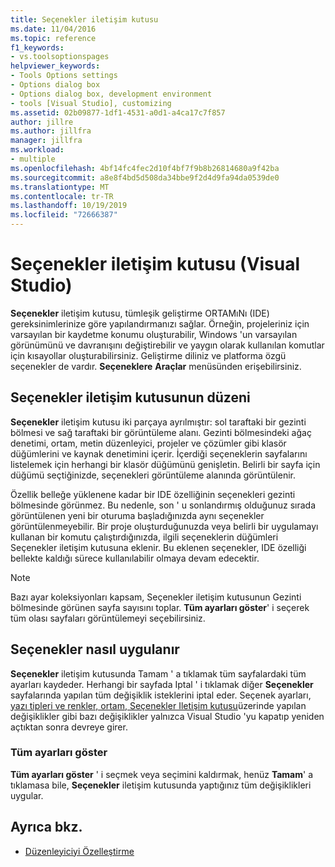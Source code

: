 ```yaml
---
title: Seçenekler iletişim kutusu
ms.date: 11/04/2016
ms.topic: reference
f1_keywords:
- vs.toolsoptionspages
helpviewer_keywords:
- Tools Options settings
- Options dialog box
- Options dialog box, development environment
- tools [Visual Studio], customizing
ms.assetid: 02b09877-1df1-4531-a0d1-a4ca17c7f857
author: jillre
ms.author: jillfra
manager: jillfra
ms.workload:
- multiple
ms.openlocfilehash: 4bf14fc4fec2d10f4bf7f9b8b26814680a9f42ba
ms.sourcegitcommit: a8e8f4bd5d508da34bbe9f2d4d9fa94da0539de0
ms.translationtype: MT
ms.contentlocale: tr-TR
ms.lasthandoff: 10/19/2019
ms.locfileid: "72666387"
---
```

# <a name="options-dialog-box-visual-studio"></a>Seçenekler iletişim kutusu (Visual Studio)

**Seçenekler** iletişim kutusu, tümleşik geliştirme ORTAMıNı (IDE) gereksinimlerinize göre yapılandırmanızı sağlar. Örneğin, projeleriniz için varsayılan bir kaydetme konumu oluşturabilir, Windows 'un varsayılan görünümünü ve davranışını değiştirebilir ve yaygın olarak kullanılan komutlar için kısayollar oluşturabilirsiniz. Geliştirme diliniz ve platforma özgü seçenekler de vardır. **Seçeneklere** **Araçlar** menüsünden erişebilirsiniz.

## <a name="layout-of-the-options-dialog-box"></a>Seçenekler iletişim kutusunun düzeni

**Seçenekler** iletişim kutusu iki parçaya ayrılmıştır: sol taraftaki bir gezinti bölmesi ve sağ taraftaki bir görüntüleme alanı. Gezinti bölmesindeki ağaç denetimi, ortam, metin düzenleyici, projeler ve çözümler gibi klasör düğümlerini ve kaynak denetimini içerir. İçerdiği seçeneklerin sayfalarını listelemek için herhangi bir klasör düğümünü genişletin. Belirli bir sayfa için düğümü seçtiğinizde, seçenekleri görüntüleme alanında görüntülenir.

Özellik belleğe yüklenene kadar bir IDE özelliğinin seçenekleri gezinti bölmesinde görünmez. Bu nedenle, son ' u sonlandırmış olduğunuz sırada görüntülenen yeni bir oturuma başladığınızda aynı seçenekler görüntülenmeyebilir. Bir proje oluşturduğunuzda veya belirli bir uygulamayı kullanan bir komutu çalıştırdığınızda, ilgili seçeneklerin düğümleri Seçenekler iletişim kutusuna eklenir. Bu eklenen seçenekler, IDE özelliği bellekte kaldığı sürece kullanılabilir olmaya devam edecektir.

> [!NOTE]
> Bazı ayar koleksiyonları kapsam, Seçenekler iletişim kutusunun Gezinti bölmesinde görünen sayfa sayısını toplar. **Tüm ayarları göster**' i seçerek tüm olası sayfaları görüntülemeyi seçebilirsiniz.

## <a name="how-options-are-applied"></a>Seçenekler nasıl uygulanır

**Seçenekler** iletişim kutusunda Tamam ' a tıklamak tüm sayfalardaki tüm ayarları kaydeder. Herhangi bir sayfada Iptal ' i tıklamak diğer **Seçenekler** sayfalarında yapılan tüm değişiklik isteklerini iptal eder. Seçenek ayarları, [yazı tipleri ve renkler, ortam, Seçenekler Iletişim kutusu](../../ide/reference/fonts-and-colors-environment-options-dialog-box.md)üzerinde yapılan değişiklikler gibi bazı değişiklikler yalnızca Visual Studio 'yu kapatıp yeniden açtıktan sonra devreye girer.

### <a name="show-all-settings"></a>Tüm ayarları göster

**Tüm ayarları göster** ' i seçmek veya seçimini kaldırmak, henüz **Tamam**' a tıklamasa bile, **Seçenekler** iletişim kutusunda yaptığınız tüm değişiklikleri uygular.

## <a name="see-also"></a>Ayrıca bkz.

- [Düzenleyiciyi Özelleştirme](../how-to-change-text-case-in-the-editor.md)
